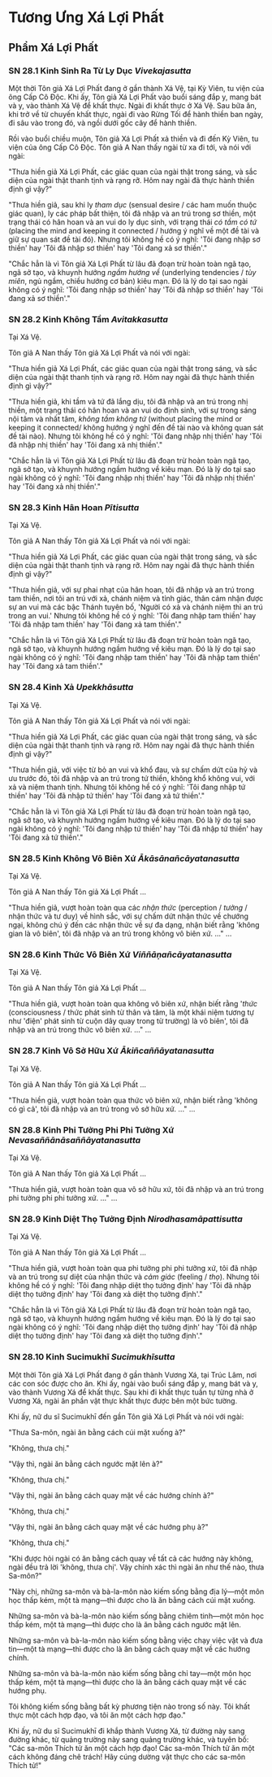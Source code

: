 # Tương Ưng Xá Lợi Phất

<!--pg-->
## Phẩm Xá Lợi Phất

### SN 28.1 Kinh Sinh Ra Từ Ly Dục *Vivekajasutta*

Một thời Tôn giả Xá Lợi Phất đang ở gần
thành Xá Vệ, tại Kỳ Viên, tu viện của ông Cấp Cô Độc.
Khi ấy, Tôn giả Xá Lợi Phất vào buổi sáng đắp y,
mang bát và y, vào thành Xá Vệ để khất thực.
Ngài đi khất thực ở Xá Vệ. Sau bữa ăn, khi trở về
từ chuyến khất thực, ngài đi vào Rừng Tối để hành thiền
ban ngày, đi sâu vào trong đó, và ngồi dưới gốc cây để
hành thiền.

Rồi vào buổi chiều muộn, Tôn giả Xá Lợi Phất xả thiền
và đi đến Kỳ Viên, tu viện của ông Cấp Cô Độc.
Tôn giả A Nan thấy ngài từ xa đi tới, và nói với ngài:

"Thưa hiền giả Xá Lợi Phất, các giác quan của ngài thật trong sáng, và
sắc diện của ngài thật thanh tịnh và rạng rỡ. Hôm nay ngài đã thực hành thiền định gì vậy?"

"Thưa hiền giả, sau khi ly *tham dục* (sensual desire / các ham muốn thuộc giác quan), ly các pháp bất thiện,
tôi đã nhập và an trú trong sơ thiền,
một trạng thái có hân hoan và an vui do ly dục sinh, với trạng thái *có tầm có tứ* (placing the mind and keeping it connected / hướng ý nghĩ về một đề tài và giữ sự quan sát đề tài đó). Nhưng tôi không hề có ý nghĩ: 'Tôi đang nhập sơ thiền' hay 'Tôi đã nhập sơ thiền' hay 'Tôi đang xả sơ thiền'."

"Chắc hẳn là vì Tôn giả Xá Lợi Phất từ lâu đã
đoạn trừ hoàn toàn ngã tạo, ngã sở tạo, và khuynh hướng *ngầm hướng về* (underlying tendencies / *tùy miên*, ngủ ngầm, chiều hướng cơ bản)
kiêu mạn. Đó là lý do tại sao ngài không có ý nghĩ: 'Tôi đang nhập sơ
thiền' hay 'Tôi đã nhập sơ thiền' hay 'Tôi đang xả
sơ thiền'."

<!--pg-->
### SN 28.2 Kinh Không Tầm *Avitakkasutta*

Tại Xá Vệ.

Tôn giả A Nan thấy Tôn giả Xá Lợi Phất và nói với ngài:

"Thưa hiền giả Xá Lợi Phất, các giác quan của ngài thật trong sáng, và
sắc diện của ngài thật thanh tịnh và rạng rỡ. Hôm nay ngài đã thực hành thiền định gì vậy?"

"Thưa hiền giả, khi tầm và tứ đã lắng dịu, tôi đã nhập và an trú trong nhị thiền, một trạng thái có hân hoan và an vui do định sinh, với sự trong sáng nội tâm và nhất tâm, *không tầm không tứ* (without placing the mind or keeping it connected/ không hướng ý nghĩ đến đề tài nào và không quan sát đề tài nào). Nhưng tôi không hề có ý nghĩ: 'Tôi đang nhập nhị thiền' hay 'Tôi đã nhập nhị thiền' hay 'Tôi đang xả nhị thiền'."

"Chắc hẳn là vì Tôn giả Xá Lợi Phất từ lâu đã
đoạn trừ hoàn toàn ngã tạo, ngã sở tạo, và khuynh hướng ngầm hướng về
kiêu mạn. Đó là lý do tại sao ngài không có ý nghĩ: 'Tôi đang nhập nhị
thiền' hay 'Tôi đã nhập nhị thiền' hay 'Tôi đang xả
nhị thiền'."

<!--pg-->
### SN 28.3 Kinh Hân Hoan *Pītisutta*

Tại Xá Vệ.

Tôn giả A Nan thấy Tôn giả Xá Lợi Phất và nói với ngài:

"Thưa hiền giả Xá Lợi Phất, các giác quan của ngài thật trong sáng, và
sắc diện của ngài thật thanh tịnh và rạng rỡ. Hôm nay ngài đã thực hành thiền định gì vậy?"

"Thưa hiền giả, với sự phai nhạt của hân hoan, tôi đã nhập và an trú
trong tam thiền, nơi tôi an trú với xả, chánh niệm và tỉnh giác,
thân cảm nhận được sự an vui mà các bậc Thánh tuyên bố, 'Người có xả và chánh niệm thì an trú trong an vui.' Nhưng tôi không hề
có ý nghĩ: 'Tôi đang nhập tam thiền' hay 'Tôi đã nhập tam
thiền' hay 'Tôi đang xả tam thiền'."

"Chắc hẳn là vì Tôn giả Xá Lợi Phất từ lâu đã
đoạn trừ hoàn toàn ngã tạo, ngã sở tạo, và khuynh hướng ngầm hướng về
kiêu mạn. Đó là lý do tại sao ngài không có ý nghĩ: 'Tôi đang nhập tam
thiền' hay 'Tôi đã nhập tam thiền' hay 'Tôi đang xả
tam thiền'."

<!--pg-->
### SN 28.4 Kinh Xả *Upekkhāsutta*

Tại Xá Vệ.

Tôn giả A Nan thấy Tôn giả Xá Lợi Phất và nói với ngài:

"Thưa hiền giả Xá Lợi Phất, các giác quan của ngài thật trong sáng, và
sắc diện của ngài thật thanh tịnh và rạng rỡ. Hôm nay ngài đã thực hành thiền định gì vậy?"

"Thưa hiền giả, với việc từ bỏ an vui và khổ đau, và sự chấm dứt
của hỷ và ưu trước đó, tôi đã nhập và an trú trong tứ
thiền, không khổ không vui, với xả và niệm thanh tịnh. Nhưng tôi không hề
có ý nghĩ: 'Tôi đang nhập tứ thiền' hay 'Tôi đã nhập tứ
thiền' hay 'Tôi đang xả tứ thiền'."

"Chắc hẳn là vì Tôn giả Xá Lợi Phất từ lâu đã
đoạn trừ hoàn toàn ngã tạo, ngã sở tạo, và khuynh hướng ngầm hướng về
kiêu mạn. Đó là lý do tại sao ngài không có ý nghĩ: 'Tôi đang nhập tứ
thiền' hay 'Tôi đã nhập tứ thiền' hay 'Tôi đang xả
tứ thiền'."

<!--pg-->
### SN 28.5 Kinh Không Vô Biên Xứ *Ākāsānañcāyatanasutta*

Tại Xá Vệ.

Tôn giả A Nan thấy Tôn giả Xá Lợi Phất ...

"Thưa hiền giả, vượt hoàn toàn qua các *nhận thức* (perception / *tưởng* / nhận thức và tư duy) về hình sắc, với sự chấm dứt
nhận thức về chướng ngại, không chú ý đến các nhận thức về sự đa dạng,
nhận biết rằng 'không gian là vô biên', tôi đã nhập và an trú trong không vô biên xứ. ..." ...

<!--pg-->
### SN 28.6 Kinh Thức Vô Biên Xứ *Viññāṇañcāyatanasutta*

Tại Xá Vệ.

Tôn giả A Nan thấy Tôn giả Xá Lợi Phất ...

"Thưa hiền giả, vượt hoàn toàn qua không vô biên xứ, nhận biết
rằng '*thức* (consciousness / thức phát sinh từ thân và tâm, là một khái niệm tương tự như 'điện' phát sinh từ cuộn dây quay trong từ trường) là vô biên', tôi đã nhập và an trú trong
thức vô biên xứ. ..." ...

<!--pg-->
### SN 28.7 Kinh Vô Sở Hữu Xứ *Ākiñcaññāyatanasutta*

Tại Xá Vệ.

Tôn giả A Nan thấy Tôn giả Xá Lợi Phất ...

"Thưa hiền giả, vượt hoàn toàn qua thức vô biên xứ,
nhận biết rằng 'không có gì cả', tôi đã nhập và an trú trong
vô sở hữu xứ. ..." ...

<!--pg-->
### SN 28.8 Kinh Phi Tưởng Phi Phi Tưởng Xứ *Nevasaññānāsaññāyatanasutta*

Tại Xá Vệ.

Tôn giả A Nan thấy Tôn giả Xá Lợi Phất ...

"Thưa hiền giả, vượt hoàn toàn qua vô sở hữu xứ, tôi đã nhập
và an trú trong phi tưởng phi phi tưởng xứ.
..." ...

<!--pg-->
### SN 28.9 Kinh Diệt Thọ Tưởng Định *Nirodhasamāpattisutta*

Tại Xá Vệ.

Tôn giả A Nan thấy Tôn giả Xá Lợi Phất ...

"Thưa hiền giả, vượt hoàn toàn qua phi tưởng phi
phi tưởng xứ, tôi đã nhập và an trú trong sự diệt của nhận thức
và *cảm giác* (feeling / *thọ*). Nhưng tôi không hề có ý nghĩ: 'Tôi đang nhập diệt thọ tưởng định' hay 'Tôi đã nhập diệt thọ tưởng định' hay 'Tôi đang xả diệt thọ tưởng định'."

"Chắc hẳn là vì Tôn giả Xá Lợi Phất từ lâu đã
đoạn trừ hoàn toàn ngã tạo, ngã sở tạo, và khuynh hướng ngầm hướng về
kiêu mạn. Đó là lý do tại sao ngài không có ý nghĩ: 'Tôi đang nhập diệt
thọ tưởng định' hay 'Tôi đã nhập diệt thọ tưởng định' hay 'Tôi đang xả
diệt thọ tưởng định'."

<!--pg-->
### SN 28.10 Kinh Sucimukhī *Sucimukhīsutta*

Một thời Tôn giả Xá Lợi Phất đang ở gần
thành Vương Xá, tại Trúc Lâm, nơi các con sóc được cho ăn.
Khi ấy, ngài vào buổi sáng đắp y, mang bát và y,
vào thành Vương Xá để khất thực. Sau khi đi khất thực tuần tự từng nhà
ở Vương Xá, ngài ăn phần vật thực khất thực được bên một bức tường.

Khi ấy, nữ du sĩ Sucimukhī đến gần Tôn giả
Xá Lợi Phất và nói với ngài:

"Thưa Sa-môn, ngài ăn bằng cách cúi mặt xuống à?"

"Không, thưa chị."

"Vậy thì, ngài ăn bằng cách ngước mặt lên à?"

"Không, thưa chị."

"Vậy thì, ngài ăn bằng cách quay mặt về các hướng chính à?"

"Không, thưa chị."

"Vậy thì, ngài ăn bằng cách quay mặt về các hướng phụ à?"

"Không, thưa chị."

"Khi được hỏi ngài có ăn bằng cách quay về tất cả các hướng này không, ngài đều trả lời 'không, thưa chị'. Vậy chính xác thì ngài ăn như thế nào, thưa Sa-môn?"

"Này chị, những sa-môn và bà-la-môn nào kiếm sống bằng địa lý—một
môn học thấp kém, một tà mạng—thì được cho là ăn bằng cách cúi mặt xuống.

Những sa-môn và bà-la-môn nào kiếm sống bằng chiêm tinh—một môn học thấp kém,
một tà mạng—thì được cho là ăn bằng cách ngước mặt lên.

Những sa-môn và bà-la-môn nào kiếm sống bằng việc chạy việc vặt và đưa tin—một
tà mạng—thì được cho là ăn bằng cách quay mặt về các hướng chính.

Những sa-môn và bà-la-môn nào kiếm sống bằng chỉ tay—một môn học thấp kém,
một tà mạng—thì được cho là ăn bằng cách quay mặt về các hướng phụ.

Tôi không kiếm sống bằng bất kỳ phương tiện nào trong số này. Tôi khất thực một cách hợp đạo, và tôi ăn một cách hợp đạo."

Khi ấy, nữ du sĩ Sucimukhī đi khắp
thành Vương Xá, từ đường này sang đường khác, từ quảng trường này sang quảng trường khác,
và tuyên bố: "Các sa-môn Thích tử ăn một cách hợp đạo! Các sa-môn Thích tử ăn một cách
không đáng chê trách! Hãy cúng dường vật thực cho các sa-môn Thích tử!"